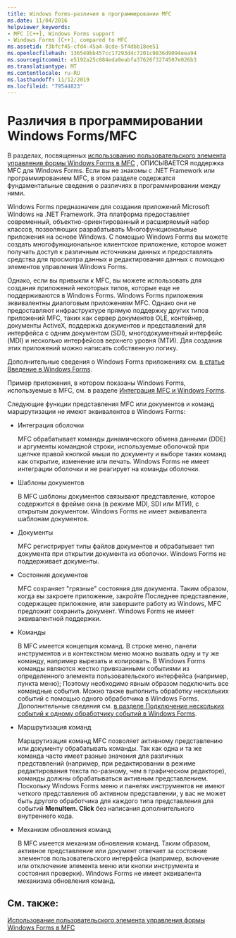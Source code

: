 ```yaml
---
title: Windows Forms-различия в программировании MFC
ms.date: 11/04/2016
helpviewer_keywords:
- MFC [C++], Windows Forms support
- Windows Forms [C++], compared to MFC
ms.assetid: f3bfcf45-cfd4-45a4-8cde-5f4dbb18ee51
ms.openlocfilehash: 136549bb457cc17293d4c7201c9836d9094eea94
ms.sourcegitcommit: e5192a25c084eda9eabfa37626f3274507e026b3
ms.translationtype: MT
ms.contentlocale: ru-RU
ms.lasthandoff: 11/12/2019
ms.locfileid: "79544823"
---
```

# <a name="windows-formsmfc-programming-differences"></a>Различия в программировании Windows Forms/MFC

В разделах, посвященных [использованию пользовательского элемента управления формы Windows Forms в MFC](../dotnet/using-a-windows-form-user-control-in-mfc.md) , ОПИСЫВАЕТСЯ поддержка MFC для Windows Forms. Если вы не знакомы с .NET Framework или программированием MFC, в этом разделе содержатся фундаментальные сведения о различиях в программировании между ними.

Windows Forms предназначен для создания приложений Microsoft Windows на .NET Framework. Эта платформа предоставляет современный, объектно-ориентированный и расширяемый набор классов, позволяющих разрабатывать Многофункциональные приложения на основе Windows. С помощью Windows Forms вы можете создать многофункциональное клиентское приложение, которое может получать доступ к различным источникам данных и предоставлять средства для просмотра данных и редактирования данных с помощью элементов управления Windows Forms.

Однако, если вы привыкли к MFC, вы можете использовать для создания приложений некоторых типов, которые еще не поддерживаются в Windows Forms. Windows Forms приложения эквивалентны диалоговым приложениям MFC. Однако они не предоставляют инфраструктуре прямую поддержку других типов приложений MFC, таких как сервер документов OLE, контейнер, документы ActiveX, поддержка документов и представлений для интерфейса с одним документом (SDI), многодокументный интерфейс (MDI) и несколько интерфейсов верхнего уровня (МТИ). Для создания этих приложений можно написать собственную логику.

Дополнительные сведения о Windows Forms приложениях см. [в статье Введение в Windows Forms](/dotnet/framework/winforms/windows-forms-overview).

Пример приложения, в котором показаны Windows Forms, используемые в MFC, см. в разделе [Интеграция MFC и Windows Forms](https://www.microsoft.com/download/details.aspx?id=2113).

Следующие функции представления MFC или документов и команд маршрутизации не имеют эквивалентов в Windows Forms:

- Интеграция оболочки

   MFC обрабатывает команды динамического обмена данными (DDE) и аргументы командной строки, используемые оболочкой при щелчке правой кнопкой мыши по документу и выборе таких команд как открытие, изменение или печать. Windows Forms не имеет интеграции оболочки и не реагирует на команды оболочки.

- Шаблоны документов

   В MFC шаблоны документов связывают представление, которое содержится в фрейме окна (в режиме MDI, SDI или МТИ), с открытым документом. Windows Forms не имеет эквивалента шаблонам документов.

- Документы

   MFC регистрирует типы файлов документов и обрабатывает тип документа при открытии документа из оболочки. Windows Forms не поддерживает документы.

- Состояния документов

   MFC сохраняет "грязные" состояния для документа. Таким образом, когда вы закроете приложение, закройте Последнее представление, содержащее приложение, или завершите работу из Windows, MFC предложит сохранить документ. Windows Forms не имеет эквивалентной поддержки.

- Команды

   В MFC имеется концепция команд. В строке меню, панели инструментов и в контекстном меню можно вызвать одну и ту же команду, например вырезать и копировать. В Windows Forms команды являются жестко привязанными событиями из определенного элемента пользовательского интерфейса (например, пункта меню); Поэтому необходимо явным образом подключить все командные события. Можно также выполнить обработку нескольких событий с помощью одного обработчика в Windows Forms. Дополнительные сведения см. [в разделе Подключение нескольких событий к одному обработчику событий в Windows Forms](/dotnet/framework/winforms/how-to-connect-multiple-events-to-a-single-event-handler-in-windows-forms).

- Маршрутизация команд

   Маршрутизация команд MFC позволяет активному представлению или документу обрабатывать команды. Так как одна и та же команда часто имеет разные значения для различных представлений (например, при редактировании в режиме редактирования текста по-разному, чем в графическом редакторе), команды должны обрабатываться активным представлением. Поскольку Windows Forms меню и панелях инструментов не имеют четкого представления об активном представлении, у вас не может быть другого обработчика для каждого типа представления для событий **MenuItem. Click** без написания дополнительного внутреннего кода.

- Механизм обновления команд

   В MFC имеется механизм обновления команд. Таким образом, активное представление или документ отвечает за состояние элементов пользовательского интерфейса (например, включение или отключение элемента меню или кнопки инструмента и состояния проверки). Windows Forms не имеет эквивалента механизма обновления команд.

## <a name="see-also"></a>См. также:

[Использование пользовательского элемента управления формы Windows Forms в MFC](../dotnet/using-a-windows-form-user-control-in-mfc.md)
